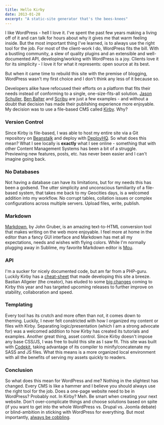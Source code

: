 ```yaml
---
title: Hello Kirby
date: 2013-01-28
excerpt: "A static-site generator that's the bees-knees"
---
```


I like WordPress - hell I love it. I've spent the past few years making a living off of it and can talk for hours about why it gives me that warm feeling inside. But the most important thing I've learned, is to always use the right tool for the job. For most of the client-work I do, WordPress fits the bill. With a bustling community, a slew of quality plugins and an extensible and well-documented API, developing/working with WordPress is a joy. Clients love it for its simplicity - I love it for what it represents: open source at its best.

But when it came time to rebuild this site with the premise of blogging, WordPress wasn't my first choice and I don't think any less of it because so.

Developers alike have refocused their efforts on a platform that fits their needs instead of conforming to a single, one-size-fits-all solution. [Jason Schuller](http://jason.sc/life-beyond-wordpress/), [Ben Balter](http://ben.balter.com/2012/10/01/welcome-to-the-post-cms-world/) and [Scribu](http://scribu.net/blog/switched-to-jekyll.html) are just a few examples - and without a doubt that decision has made their publishing experience more enjoyable. My decision was to use a file-based CMS called [Kirby](http://getkirby.com/). Why?

### Version Control

Since Kirby is file-based, I was able to host my entire site via a Git repository on [Beanstalk](http://bnst.lk/Uw3GHO) and deploy with [DeployHQ](http://deployhq.com). So what does this mean? What I see locally is **exactly** what I see online - something that with other Content Management Systems has been a bit of a struggle. Previewing new features, posts, etc. has never been easier and I can't imagine going back.

### No Databases

Not having a database can have its limitations, but for my needs this has been a godsend. The utter simplicity and unconscious familiarity of a file-based system, that takes me back to my Geocities days, is a welcomed addition into my workflow. No corrupt tables, collation issues or complex configurations across multiple servers. Upload files, write, publish.

### Markdown

[Markdown](http://daringfireball.net/projects/markdown/), by John Gruber, is an amazing text-to-HTML conversion tool that makes writing on the web more enjoyable. I feel more at home in the editor than a fancy GUI interface and Markdown has met all my expectations, needs and wishes with flying colors. While I'm normally plugging away in Sublime, my favorite Markdown editor is [Mou](http://mouapp.com/).

### API

I'm a sucker for nicely documented code, but am far from a PHP-guru. Luckily Kirby has a [cheat-sheet](http://cl.ly/GXBe) that made developing this site a breeze. Bastian Allgeier (the creator), has eluded to some [big changes](http://getkirby.com/blog/kirbys-first-birthday) coming to Kirby this year and has targeted upcoming releases to further improve on stability, collaboration and speed.

### Templating

Every tool has its crutch and more often than not, it comes down to theming. Luckily, I never felt constricted with how I organized my content or files with Kirby. Separating logic/presentation (which I am a strong advocate for) was a welcomed addition to how Kirby has created its tutorials and examples. Another great thing, asset control. Since Kirby doesn't impose any base CSS/JS, I was free to build this site as I saw fit. This site was built with [Codekit](http://incident57.com/codekit/), taking advantage of its compiler to minify/concatenate my SASS and JS files. What this means is a more organized local environment with all the benefits of serving my assets quickly to readers.

### Conclusion

So what does this mean for WordPress and me? Nothing in the slightest has changed. Every CMS is like a hammer and I believe you should always use the right tool for the job. Does a one-page website need to be in WordPress? Probably not. In Kirby? Meh. Be smart when creating your next website. Don't over-complicate things and choose solutions based on spite (if you want to get into the whole WordPress vs. Drupal vs. Joomla debate) or blind-ambition in sticking with WordPress for everything. But most importantly, [always be cobbling](http://www.hulu.com/watch/3362).
